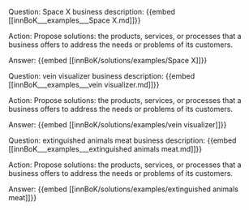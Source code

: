 Question: Space X business description:
{{embed [[innBoK___examples___Space X.md]]}}

Action: Propose solutions: the products, services, or processes that a business offers to address the needs or problems of its customers.

Answer:
{{embed [[innBoK/solutions/examples/Space X]]}}

Question: vein visualizer business description:
{{embed [[innBoK___examples___vein visualizer.md]]}}

Action: Propose solutions: the products, services, or processes that a business offers to address the needs or problems of its customers.

Answer:
{{embed [[innBoK/solutions/examples/vein visualizer]]}}

Question: extinguished animals meat business description:
{{embed [[innBoK___examples___extinguished animals meat.md]]}}

Action: Propose solutions: the products, services, or processes that a business offers to address the needs or problems of its customers.

Answer:
{{embed [[innBoK/solutions/examples/extinguished animals meat]]}}













